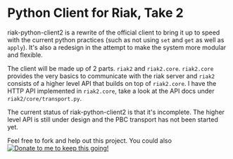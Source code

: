 Python Client for Riak, Take 2
==============================

riak-python-client2 is a rewrite of the official client to bring it up to speed
with the current python practices (such as not using `set` and `get` as well as
`apply`). It's also a redesign in the attempt to make the system more modular
and flexible.

The client will be made up of 2 parts. `riak2` and `riak2.core`. `riak2.core`
provides the very basics to communicate with the riak server and `riak2`
consists of a higher level API that builds on top of `riak2.core`. I have the
HTTP API implemented in `riak2.core`, take a look at the API docs under
`riak2/core/transport.py`.

The current status of riak-python-client2 is that it's incomplete. The higher
level API is still under design and the PBC transport has not been started yet.

Feel free to fork and help out this project. You could also
[![Donate to me to keep this going!](https://www.paypalobjects.com/en_US/i/btn/btn_donate_SM.gif)](https://www.paypal.com/cgi-bin/webscr?cmd=_donations&business=FGWYWWS4CJJFW&lc=CA&item_name=Riakkit&item_number=riakkit&currency_code=CAD&bn=PP%2dDonationsBF%3abtn_donate_SM%2egif%3aNonHosted)
